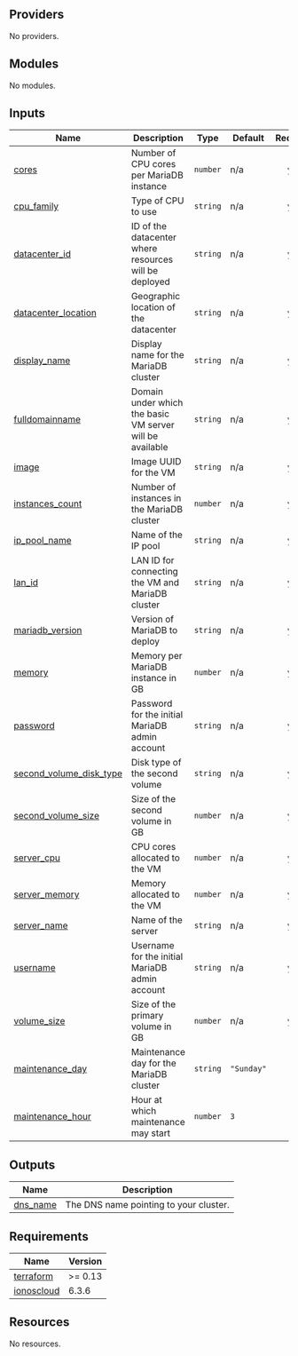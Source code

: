 <!-- BEGIN_TF_DOCS -->

## Providers

No providers.
## Modules

No modules.
## Inputs

| Name | Description | Type | Default | Required |
|------|-------------|------|---------|:--------:|
| <a name="input_cores"></a> [cores](#input\_cores) | Number of CPU cores per MariaDB instance | `number` | n/a | yes |
| <a name="input_cpu_family"></a> [cpu\_family](#input\_cpu\_family) | Type of CPU to use | `string` | n/a | yes |
| <a name="input_datacenter_id"></a> [datacenter\_id](#input\_datacenter\_id) | ID of the datacenter where resources will be deployed | `string` | n/a | yes |
| <a name="input_datacenter_location"></a> [datacenter\_location](#input\_datacenter\_location) | Geographic location of the datacenter | `string` | n/a | yes |
| <a name="input_display_name"></a> [display\_name](#input\_display\_name) | Display name for the MariaDB cluster | `string` | n/a | yes |
| <a name="input_fulldomainname"></a> [fulldomainname](#input\_fulldomainname) | Domain under which the basic VM server will be available | `string` | n/a | yes |
| <a name="input_image"></a> [image](#input\_image) | Image UUID for the VM | `string` | n/a | yes |
| <a name="input_instances_count"></a> [instances\_count](#input\_instances\_count) | Number of instances in the MariaDB cluster | `number` | n/a | yes |
| <a name="input_ip_pool_name"></a> [ip\_pool\_name](#input\_ip\_pool\_name) | Name of the IP pool | `string` | n/a | yes |
| <a name="input_lan_id"></a> [lan\_id](#input\_lan\_id) | LAN ID for connecting the VM and MariaDB cluster | `string` | n/a | yes |
| <a name="input_mariadb_version"></a> [mariadb\_version](#input\_mariadb\_version) | Version of MariaDB to deploy | `string` | n/a | yes |
| <a name="input_memory"></a> [memory](#input\_memory) | Memory per MariaDB instance in GB | `number` | n/a | yes |
| <a name="input_password"></a> [password](#input\_password) | Password for the initial MariaDB admin account | `string` | n/a | yes |
| <a name="input_second_volume_disk_type"></a> [second\_volume\_disk\_type](#input\_second\_volume\_disk\_type) | Disk type of the second volume | `string` | n/a | yes |
| <a name="input_second_volume_size"></a> [second\_volume\_size](#input\_second\_volume\_size) | Size of the second volume in GB | `number` | n/a | yes |
| <a name="input_server_cpu"></a> [server\_cpu](#input\_server\_cpu) | CPU cores allocated to the VM | `number` | n/a | yes |
| <a name="input_server_memory"></a> [server\_memory](#input\_server\_memory) | Memory allocated to the VM | `number` | n/a | yes |
| <a name="input_server_name"></a> [server\_name](#input\_server\_name) | Name of the server | `string` | n/a | yes |
| <a name="input_username"></a> [username](#input\_username) | Username for the initial MariaDB admin account | `string` | n/a | yes |
| <a name="input_volume_size"></a> [volume\_size](#input\_volume\_size) | Size of the primary volume in GB | `number` | n/a | yes |
| <a name="input_maintenance_day"></a> [maintenance\_day](#input\_maintenance\_day) | Maintenance day for the MariaDB cluster | `string` | `"Sunday"` | no |
| <a name="input_maintenance_hour"></a> [maintenance\_hour](#input\_maintenance\_hour) | Hour at which maintenance may start | `number` | `3` | no |
## Outputs

| Name | Description |
|------|-------------|
| <a name="output_dns_name"></a> [dns\_name](#output\_dns\_name) | The DNS name pointing to your cluster. |
## Requirements

| Name | Version |
|------|---------|
| <a name="requirement_terraform"></a> [terraform](#requirement\_terraform) | >= 0.13 |
| <a name="requirement_ionoscloud"></a> [ionoscloud](#requirement\_ionoscloud) | 6.3.6 |
## Resources

No resources.
<!-- END_TF_DOCS -->